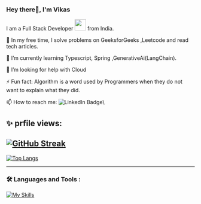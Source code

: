 
### Hey there👋, I'm Vikas
I am a Full Stack Developer <img src="https://media.giphy.com/media/WUlplcMpOCEmTGBtBW/giphy.gif" width="30"> from India.

🔭 In my free time, I solve problems on GeeksforGeeks ,Leetcode and read tech articles.

📝 I’m currently learning Typescript, Spring ,GenerativeAi(LangChain).

🤔 I’m looking for help with Cloud

⚡ Fun fact: Algorithm is a word used by Programmers when they do not want to explain what they did.

📫 How to reach me: <img  src="https://img.shields.io/badge/LinkedIn-blue?style=for-the-badge&logo=linkedin&logoColor=white" alt="LinkedIn Badge"/>\

✨ prfile views:<img src="https://komarev.com/ghpvc/?vikas1306v&style=flat-square&color=blue" alt=""/>
---


[![GitHub Streak](http://github-readme-streak-stats.herokuapp.com?user=vikas1306v&theme=dark&background=000000)](https://git.io/streak-stats)
---
[![Top Langs](https://github-readme-stats.vercel.app/api/top-langs/?username=vikas1306v&layout=compact&theme=vision-friendly-dark)](https://github.com/anuraghazra/github-readme-stats)

---
### :hammer_and_wrench: Languages and Tools :
[![My Skills](https://skillicons.dev/icons?i=js,java,spring,react,git,nodejs,docker)](https://skillicons.dev)

<!--
**vikas1306v/vikas1306v** is a ✨ _special_ ✨ repository because its `README.md` (this file) appears on your GitHub profile.

Here are some ideas to get you started:

- 🔭 I’m currently working on ...
- 🌱 I’m currently learning ...
- 👯 I’m looking to collaborate on ...
- 🤔 I’m looking for help with ...
- 💬 Ask me about ...
- 📫 How to reach me: ...
- 😄 Pronouns: ...
- ⚡ Fun fact: ...
-->
